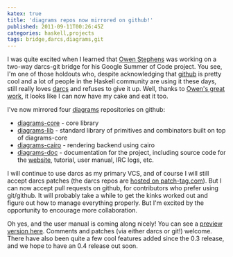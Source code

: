 ```yaml
---
katex: true
title: 'diagrams repos now mirrored on github!'
published: 2011-09-11T00:26:45Z
categories: haskell,projects
tags: bridge,darcs,diagrams,git
---
```


I was quite excited when I learned that <a href="http://www.owenstephens.co.uk/" title="Owen Stephens">Owen Stephens</a> was working on a two-way darcs-git bridge for his Google Summer of Code project.  You see, I'm one of those holdouts who, despite acknowledging that <a href="http://github.com" title="GitHub">github</a> is pretty cool and a lot of people in the Haskell community are using it these days, still really loves <a href="http://darcs.net" title="darcs">darcs</a> and refuses to give it up.  Well, thanks to <a href="http://blog.owenstephens.co.uk/201109/gsoc-darcs-bridge-%E2%80%93-results" title="GSoC: Darcs Bridge - Results">Owen's great work</a>, it looks like I can now have my cake and eat it too.

I've now mirrored four <a href="http://projects.haskell.org/diagrams" title="diagrams">diagrams</a> repositories on github:

<ul>
	<li><a href="https://github.com/byorgey/diagrams-core" title="diagrams-core">diagrams-core</a> - core library</li>
	<li><a href="https://github.com/byorgey/diagrams-lib" title="diagrams-lib">diagrams-lib</a> - standard library of primitives and combinators built on top of diagrams-core</li>
	<li><a href="https://github.com/byorgey/diagrams-cairo" title="diagrams-cairo">diagrams-cairo</a> - rendering backend using cairo</li>
        <li><a href="https://github.com/byorgey/diagrams-doc" title="diagrams-doc">diagrams-doc</a> - documentation for the project, including source code for the <a href="http://projects.haskell.org/diagrams" title="Diagrams">website</a>, tutorial, user manual, IRC logs, etc.</li>
</ul>

I will continue to use darcs as my primary VCS, and of course I will still accept darcs patches (the darcs repos are <a href="http://patch-tag.com/r/byorgey/">hosted on patch-tag.com</a>).  But I can now accept pull requests on github, for contributors who prefer using git/github.  It will probably take a while to get the kinks worked out and figure out how to manage everything properly.  But I'm excited by the opportunity to encourage more collaboration.

Oh yes, and the user manual is coming along nicely!  You can see a <a href="http://www.cis.upenn.edu/~byorgey/diagrams-manual/diagrams-manual.html" title="Diagrams user manual (preview)">preview version here</a>.  Comments and patches (via either darcs or git!) welcome.  There have also been quite a few cool features added since the 0.3 release, and we hope to have an 0.4 release out soon.

